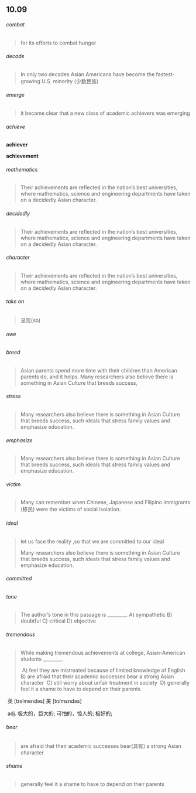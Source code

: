 ## 10.09

###### combat

> for its efforts to combat hunger

###### decade

> In only two decades Asian Americans have become the fastest-growing U.S. minority (少数民族)

###### emerge

> it became clear that a new class of academic achievers was emerging

###### achieve

**achiever**

**achievement**

######  mathematics

> Their achievements are reflected in the nation’s best universities, where mathematics, science and engineering departments have taken on a decidedly Asian character.

###### decidedly

> Their achievements are reflected in the nation’s best universities, where mathematics, science and engineering departments have taken on a decidedly Asian character.

###### character

> Their achievements are reflected in the nation’s best universities, where mathematics, science and engineering departments have taken on a decidedly Asian character.

###### take on

> 呈现(sb)

###### owe

> 

###### breed

> Asian parents spend more time with their children than American parents do, and it helps. Many researchers also believe there is something in Asian Culture that breeds success,

###### stress

> Many researchers also believe there is something in Asian Culture that breeds success, such ideals that stress family values and emphasize education.

######  emphasize 

> Many researchers also believe there is something in Asian Culture that breeds success, such ideals that stress family values and emphasize education.

###### victim

> Many can remember when Chinese, Japanese and Filipino immigrants (移民) were the victims of social isolation.

###### ideal

> let us face the reality ,so that we are committed to our ideal
>
> Many researchers also believe there is something in Asian Culture that breeds success, such ideals that stress family values and emphasize education.

###### committed



###### tone

>  The author’s tone in this passage is ________.
> 	A) sympathetic
> 	B) doubtful
> 	C) critical
> 	D) objective



######  tremendous 

> While making tremendous achievements at college, Asian-American students ________. 
>
> ​	A) feel they are mistreated because of limited knowledge of English
> ​	B) are afraid that their academic successes bear a strong Asian character
> ​	C) still worry about unfair treatment in society
> ​	D) generally feel it a shame to have to depend on their parents

​	英 [trəˈmendəs]   美 [trɪˈmɛndəs] 

​	adj.  极大的，巨大的; 可怕的，惊人的; 极好的;



###### bear

> are afraid that their academic successes bear(具有) a strong Asian character



###### shame

> generally feel it a shame to have to depend on their parents